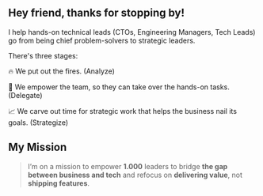 ## Hey friend, thanks for stopping by!
I help hands-on technical leads (CTOs, Engineering Managers, Tech Leads) go from being chief problem-solvers to strategic leaders.

There's three stages:

🔥 We put out the fires. (Analyze)

💪 We empower the team, so they can take over the hands-on tasks. (Delegate)

📈 We carve out time for strategic work that helps the business nail its goals. (Strategize)

## My Mission
> I’m on a mission to empower **1.000** leaders to bridge **the gap between business and tech** and refocus on **delivering value**, not **shipping features**.

<!--
**TajPelc/tajpelc** is a ✨ _special_ ✨ repository because its `README.md` (this file) appears on your GitHub profile.

Here are some ideas to get you started:

- 🔭 I’m currently working on ...
- 🌱 I’m currently learning ...
- 👯 I’m looking to collaborate on ...
- 🤔 I’m looking for help with ...
- 💬 Ask me about ...
- 📫 How to reach me: ...
- 😄 Pronouns: ...
- ⚡ Fun fact: ...
-->
